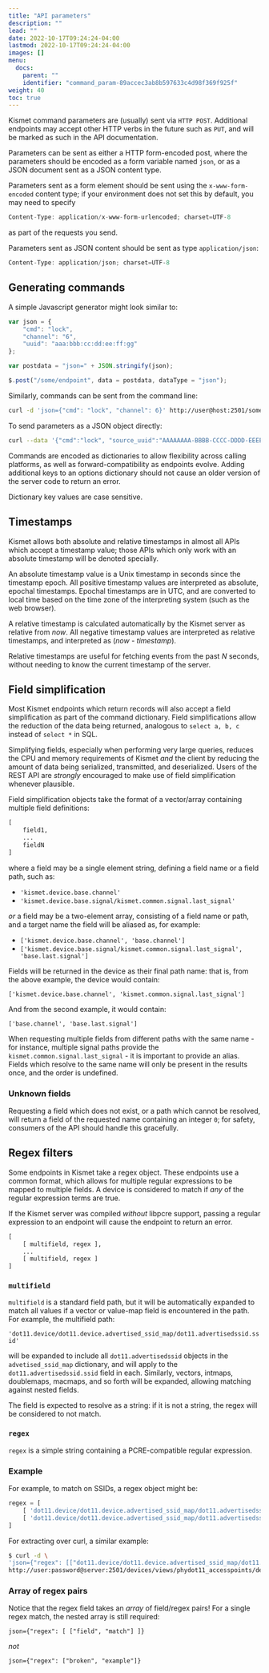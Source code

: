```yaml
---
title: "API parameters"
description: ""
lead: ""
date: 2022-10-17T09:24:24-04:00
lastmod: 2022-10-17T09:24:24-04:00
images: []
menu:
  docs:
    parent: ""
    identifier: "command_param-89accec3ab8b597633c4d98f369f925f"
weight: 40
toc: true
---
```


Kismet command parameters are (usually) sent via `HTTP POST`.  Additional endpoints may accept other HTTP verbs in the future such as `PUT`, and will be marked as such in the API documentation.

Parameters can be sent as either a HTTP form-encoded post, where the parameters should be encoded as a form variable named `json`, or as a JSON document sent as a JSON content type.

Parameters sent as a form element should be sent using the `x-www-form-encoded` content type; if your environment does not set this by default, you may need to specify

```javascript
Content-Type: application/x-www-form-urlencoded; charset=UTF-8
```

as part of the requests you send.

Parameters sent as JSON content should be sent as type `application/json`:

```javascript
Content-Type: application/json; charset=UTF-8
```

## Generating commands

A simple Javascript generator might look similar to:

```javascript
var json = {
    "cmd": "lock",
    "channel": "6",
    "uuid": "aaa:bbb:cc:dd:ee:ff:gg"
};

var postdata = "json=" + JSON.stringify(json);

$.post("/some/endpoint", data = postdata, dataType = "json");
```

Similarly, commands can be sent from the command line:
```bash
curl -d 'json={"cmd": "lock", "channel": 6}' http://user@host:2501/some/endpoint
```

To send parameters as a JSON object directly:

```bash
curl --data '{"cmd":"lock", "source_uuid":"AAAAAAAA-BBBB-CCCC-DDDD-EEEEEEEEEEEE"}' -H 'Content-Type: application/json' http://user@host:2501/some/endpoint
```

Commands are encoded as dictionaries to allow flexibility across calling platforms, as well as forward-compatibility as endpoints evolve.  Adding additional keys to an options dictionary should not cause an older version of the server code to return an error.

Dictionary key values are case sensitive.

## Timestamps

Kismet allows both absolute and relative timestamps in almost all APIs which accept a timestamp value; those APIs which only work with an absolute timestamp will be denoted specially.

An absolute timestamp value is a Unix timestamp in seconds since the timestamp epoch.  All positive timestamp values are interpreted as absolute, epochal timestamps.  Epochal timestamps are in UTC, and are converted to local time based on the time zone of the interpreting system (such as the web browser).

A relative timestamp is calculated automatically by the Kismet server as relative from *now*.  All negative timestamp values are interpreted as relative timestamps, and interpreted as (*now* - *timestamp*).

Relative timestamps are useful for fetching events from the past *N* seconds, without needing to know the current timestamp of the server.

## Field simplification

Most Kismet endpoints which return records will also accept a field simplification as part of the command dictionary.  Field simplifications allow the reduction of the data being returned, analogous to `select a, b, c` instead of `select *` in SQL.

Simplifying fields, especially when performing very large queries, reduces the CPU and memory requirements of Kismet *and* the client by reducing the amount of data being serialized, transmitted, and deserialized.  Users of the REST API are *strongly* encouraged to make use of field simplification whenever plausible.

Field simplification objects take the format of a vector/array containing multiple field definitions:

```python
[
    field1,
    ...
    fieldN
]
```

where a field may be a single element string, defining a field name or a field path, such as:

* `'kismet.device.base.channel'`
* `'kismet.device.base.signal/kismet.common.signal.last_signal'`

*or* a field may be a two-element array, consisting of a field name or path, and a target name the field will be aliased as, for example:

* `['kismet.device.base.channel', 'base.channel']`
* `['kismet.device.base.signal/kismet.common.signal.last_signal', 'base.last.signal']`

Fields will be returned in the device as their final path name:  that is, from the above example, the device would contain:

`['kismet.device.base.channel', 'kismet.common.signal.last_signal']`

And from the second example, it would contain:

`['base.channel', 'base.last.signal']`

When requesting multiple fields from different paths with the same name - for instance, multiple signal paths provide the `kismet.common.signal.last_signal` - it is important to provide an alias.  Fields which resolve to the same name will only be present in the results once, and the order is undefined.

### Unknown fields

Requesting a field which does not exist, or a path which cannot be resolved, will return a field of the requested name containing an integer `0`; for safety, consumers of the API should handle this gracefully.

## Regex filters

Some endpoints in Kismet take a regex object.  These endpoints use a common format, which allows for multiple regular expressions to be mapped to multiple fields.  A device is considered to match if *any* of the regular expression terms are true.

If the Kismet server was compiled *without* libpcre support, passing a regular expression to an endpoint will cause the endpoint to return an error.

```python
[
    [ multifield, regex ],
    ...
    [ multifield, regex ]
]
```

### `multifield`

`multifield` is a standard field path, but it will be automatically expanded to match all values if a vector or value-map field is encountered in the path.  For example, the multifield path:

`'dot11.device/dot11.device.advertised_ssid_map/dot11.advertisedssid.ssid'`

will be expanded to include all `dot11.advertisedssid` objects in the `advetised_ssid_map` dictionary, and will apply to the `dot11.advertisedssid.ssid` field in each.  Similarly, vectors, intmaps, doublemaps, macmaps, and so forth will be expanded, allowing matching against nested fields.

The field is expected to resolve as a string:  if it is not a string, the regex will be considered to not match.

### `regex`

`regex` is a simple string containing a PCRE-compatible regular expression.

### Example

For example, to match on SSIDs, a regex object might be:

```python
regex = [
    [ 'dot11.device/dot11.device.advertised_ssid_map/dot11.advertisedssid.ssid', '^SomePrefix.*' ],
    [ 'dot11.device/dot11.device.advertised_ssid_map/dot11.advertisedssid.ssid', '^Linksys$' ]
]
```

For extracting over curl, a similar example:

```bash
$ curl -d \
'json={"regex": [["dot11.device/dot11.device.advertised_ssid_map/dot11.advertisedssid.ssid", "^Linksys$"]]}' \
http://user:password@server:2501/devices/views/phydot11_accesspoints/devices.json
```

### Array of regex pairs

Notice that the regex field takes an *array* of field/regex pairs!  For a single regex match, the nested array is still required:

```
json={"regex": [ ["field", "match"] ]}
```

*not*

```
json={"regex": ["broken", "example"]}
```
